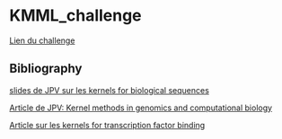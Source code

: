 # KMML_challenge
[Lien du challenge](https://www.kaggle.com/c/machine-learning-with-kernel-methods-2021/overview/evaluation)

## Bibliography

[slides de JPV sur les kernels for biological sequences](http://members.cbio.mines-paristech.fr/~jvert/talks/060921icgi/icgi.pdf)

[Article de JPV: Kernel methods in genomics and computational biology](https://hal.archives-ouvertes.fr/hal-00012124/document)

[Article sur les kernels for transcription factor binding](https://academic.oup.com/bioinformatics/article/33/19/3003/3852080)
